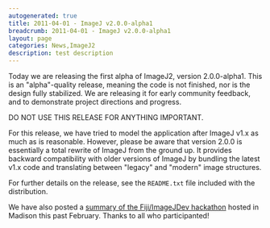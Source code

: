 ```yaml
---
autogenerated: true
title: 2011-04-01 - ImageJ v2.0.0-alpha1
breadcrumb: 2011-04-01 - ImageJ v2.0.0-alpha1
layout: page
categories: News,ImageJ2
description: test description
---
```


Today we are releasing the first alpha of ImageJ2, version 2.0.0-alpha1. This is an "alpha"-quality release, meaning the code is not finished, nor is the design fully stabilized. We are releasing it for early community feedback, and to demonstrate project directions and progress.

DO NOT USE THIS RELEASE FOR ANYTHING IMPORTANT.

For this release, we have tried to model the application after ImageJ v1.x as much as is reasonable. However, please be aware that version 2.0.0 is essentially a total rewrite of ImageJ from the ground up. It provides backward compatibility with older versions of ImageJ by bundling the latest v1.x code and translating between "legacy" and "modern" image structures.

For further details on the release, see the `README.txt` file included with the distribution.

We have also posted a [summary of the Fiji/ImageJDev hackathon](2011_Hackathon_in_Madison ) hosted in Madison this past February. Thanks to all who participanted\!

 
